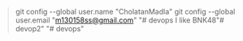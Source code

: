 >git config --global user.name "CholatanMadla"
> git config --global user.email "m130158ss@gmail.com"
"# devops I like BNK48"# devop2" 
"# devops" 
